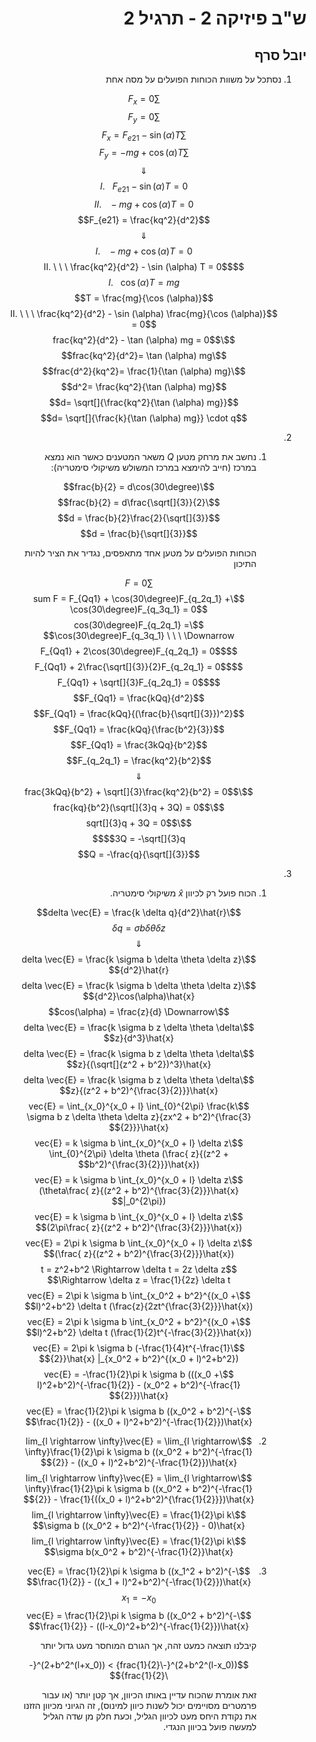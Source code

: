 <style>
    html {
        direction: rtl;
    }
    eqn, table, .katex {
        direction: ltr;
    }
</style>
# ש"ב פיזיקה 2 - תרגיל 2
## יובל סרף
1.  
    נסתכל על משוות הכוחות הפועלים על מסה אחת

    $$\sum F_x  = 0$$
    $$\sum F_y  = 0$$
    $$\sum F_x = F_{e21} - \sin (\alpha) T$$
    $$\sum F_y =  - mg + \cos (\alpha) T$$
    $$\Downarrow$$
    $$I. \ \ \ F_{e21} - \sin (\alpha) T = 0$$
    $$II. \ \ \ - mg + \cos (\alpha) T = 0$$
    $$F_{e21} = \frac{kq^2}{d^2}$$
    $$\Downarrow$$
    $$I. \ \ \ - mg + \cos (\alpha) T = 0$$
    $$II. \ \ \ \frac{kq^2}{d^2} - \sin (\alpha) T = 0$$
    $$I. \ \ \ \cos (\alpha) T = mg$$
    $$T = \frac{mg}{\cos (\alpha)}$$
    $$II. \ \ \ \frac{kq^2}{d^2} - \sin (\alpha) \frac{mg}{\cos (\alpha)} = 0$$
    $$\frac{kq^2}{d^2} - \tan (\alpha) mg = 0$$
    $$\frac{kq^2}{d^2}= \tan (\alpha) mg$$
    $$\frac{d^2}{kq^2}= \frac{1}{\tan (\alpha) mg}$$
    $$d^2= \frac{kq^2}{\tan (\alpha) mg}$$
    $$d= \sqrt[]{\frac{kq^2}{\tan (\alpha) mg}}$$
    $$d= \sqrt[]{\frac{k}{\tan (\alpha) mg}} \cdot  q$$
2.
    1.
        נחשב את מרחק מטען $Q$ משאר המטענים כאשר הוא נמצא במרכז (חייב להימצא במרכז המשולש משיקולי סימטריה):

        $$\frac{b}{2} = d\cos(30\degree)$$
        $$\frac{b}{2} = d\frac{\sqrt[]{3}}{2}$$
        $$d = \frac{b}{2}\frac{2}{\sqrt[]{3}}$$
        $$d = \frac{b}{\sqrt[]{3}}$$

        הכוחות הפועלים על מטען אחד מתאפסים, נגדיר את הציר להיות התיכון

        $$\sum F = 0$$
        $$\sum F = F_{Qq1} + \cos(30\degree)F_{q_2q_1} + \cos(30\degree)F_{q_3q_1} = 0$$
        $$\cos(30\degree)F_{q_2q_1} = \cos(30\degree)F_{q_3q_1} \ \ \ \Downarrow$$
        $$F_{Qq1} + 2\cos(30\degree)F_{q_2q_1} = 0$$
        $$F_{Qq1} + 2\frac{\sqrt[]{3}}{2}F_{q_2q_1} = 0$$
        $$F_{Qq1} + \sqrt[]{3}F_{q_2q_1} = 0$$
        $$F_{Qq1} = \frac{kQq}{d^2}$$
        $$F_{Qq1} = \frac{kQq}{(\frac{b}{\sqrt[]{3}})^2}$$
        $$F_{Qq1} = \frac{kQq}{\frac{b^2}{3}}$$
        $$F_{Qq1} = \frac{3kQq}{b^2}$$
        $$F_{q_2q_1} = \frac{kq^2}{b^2}$$
        $$\Downarrow$$
        $$\frac{3kQq}{b^2} + \sqrt[]{3}\frac{kq^2}{b^2} = 0$$
        $$\frac{kq}{b^2}(\sqrt[]{3}q + 3Q) = 0$$
        $$\sqrt[]{3}q + 3Q = 0$$
        $$3Q = -\sqrt[]{3}q$$
        $$Q = -\frac{q}{\sqrt[]{3}}$$
3.
    1.
        הכוח פועל רק לכיוון $\hat{x}$ משיקולי סימטריה.

        $$\delta \vec{E} = \frac{k \delta q}{d^2}\hat{r}$$
        $$\delta q = \sigma b \delta \theta \delta z$$
        $$\Downarrow$$
        $$\delta \vec{E} = \frac{k \sigma b \delta \theta \delta z}{d^2}\hat{r}$$
        $$\delta \vec{E} = \frac{k \sigma b \delta \theta \delta z}{d^2}\cos(\alpha)\hat{x}$$
        $$\cos(\alpha) = \frac{z}{d} \Downarrow$$
        $$\delta \vec{E} = \frac{k \sigma b z \delta \theta \delta z}{d^3}\hat{x}$$
        $$\delta \vec{E} = \frac{k \sigma b z \delta \theta \delta z}{(\sqrt[]{z^2 + b^2})^3}\hat{x}$$
        $$\delta \vec{E} = \frac{k \sigma b z \delta \theta \delta z}{(z^2 + b^2)^{\frac{3}{2}}}\hat{x}$$
        $$\vec{E} = \int_{x_0}^{x_0 + l} \int_{0}^{2\pi}  \frac{k \sigma b z \delta \theta \delta z}{zx^2 + b^2)^{\frac{3}{2}}}\hat{x}$$
        $$\vec{E} = k \sigma b \int_{x_0}^{x_0 + l} \delta z \int_{0}^{2\pi} \delta \theta  (\frac{ z}{(z^2 + b^2)^{\frac{3}{2}}}\hat{x})$$
        $$\vec{E} = k \sigma b \int_{x_0}^{x_0 + l} \delta z (\theta\frac{ z}{(z^2 + b^2)^{\frac{3}{2}}}\hat{x} |_0^{2\pi})$$
        $$\vec{E} = k \sigma b \int_{x_0}^{x_0 + l} \delta z (2\pi\frac{ z}{(z^2 + b^2)^{\frac{3}{2}}}\hat{x})$$
        $$\vec{E} = 2\pi k \sigma b \int_{x_0}^{x_0 + l} \delta z (\frac{ z}{(z^2 + b^2)^{\frac{3}{2}}}\hat{x})$$
        $$t = z^2+b^2 \Rightarrow \delta t = 2z \delta z \Rightarrow \delta z = \frac{1}{2z} \delta t$$
        $$\vec{E} = 2\pi k \sigma b \int_{x_0^2 + b^2}^{(x_0 + l)^2+b^2} \delta t (\frac{z}{2zt^{\frac{3}{2}}}\hat{x})$$
        $$\vec{E} = 2\pi k \sigma b \int_{x_0^2 + b^2}^{(x_0 + l)^2+b^2} \delta t (\frac{1}{2}t^{-\frac{3}{2}}\hat{x})$$
        $$\vec{E} = 2\pi k \sigma b (-\frac{1}{4}t^{-\frac{1}{2}}\hat{x} |_{x_0^2 + b^2}^{(x_0 + l)^2+b^2})$$
        $$\vec{E} = -\frac{1}{2}\pi k \sigma b (((x_0 + l)^2+b^2)^{-\frac{1}{2}} - (x_0^2 + b^2)^{-\frac{1}{2}})\hat{x}$$
        $$\vec{E} = \frac{1}{2}\pi k \sigma b ((x_0^2 + b^2)^{-\frac{1}{2}} - ((x_0 + l)^2+b^2)^{-\frac{1}{2}})\hat{x}$$
    2.
        $$\lim_{l \rightarrow \infty}\vec{E} = \lim_{l \rightarrow \infty}\frac{1}{2}\pi k \sigma b ((x_0^2 + b^2)^{-\frac{1}{2}} - ((x_0 + l)^2+b^2)^{-\frac{1}{2}})\hat{x}$$
        $$\lim_{l \rightarrow \infty}\vec{E} = \lim_{l \rightarrow \infty}\frac{1}{2}\pi k \sigma b ((x_0^2 + b^2)^{-\frac{1}{2}} - \frac{1}{((x_0 + l)^2+b^2)^{\frac{1}{2}}})\hat{x}$$
        $$\lim_{l \rightarrow \infty}\vec{E} = \frac{1}{2}\pi k \sigma b ((x_0^2 + b^2)^{-\frac{1}{2}} - 0)\hat{x}$$
        $$\lim_{l \rightarrow \infty}\vec{E} = \frac{1}{2}\pi k \sigma b(x_0^2 + b^2)^{-\frac{1}{2}}\hat{x}$$
    3.
        $$\vec{E} = \frac{1}{2}\pi k \sigma b ((x_1^2 + b^2)^{-\frac{1}{2}} - ((x_1 + l)^2+b^2)^{-\frac{1}{2}})\hat{x}$$
        $$x_1 = -x_0$$
        $$\vec{E} = \frac{1}{2}\pi k \sigma b ((x_0^2 + b^2)^{-\frac{1}{2}} - ((l-x_0)^2+b^2)^{-\frac{1}{2}})\hat{x}$$

        קיבלנו תוצאה כמעט זהה, אך הגורם המוחסר מעט גדול יותר

        $$((l-x_0)^2+b^2)^{-\frac{1}{2}} > ((l+x_0)^2+b^2)^{-\frac{1}{2}}$$

        זאת אומרת שהכוח עדיין באותו הכיוון, אך קטן יותר (או עבור פרמטרים מסויימים יכול לשנות כיוון למינוס), זה הגיוני מכיוון הזזנו את נקודת היחס מעט לכיוון הגליל, וכעת חלק מן שדה הגליל למעשה פועל בכיוון הנגדי.  


